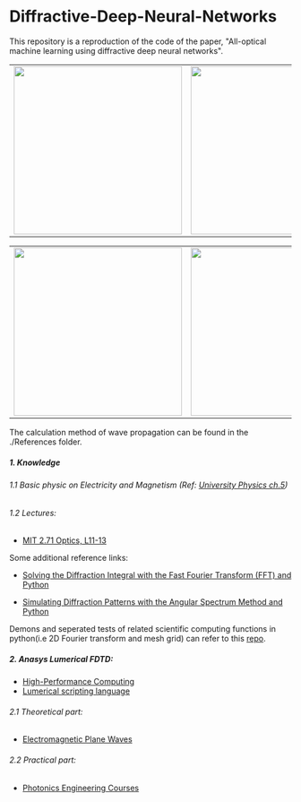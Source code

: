 # Diffractive-Deep-Neural-Networks
This repository is a reproduction of the code of the paper, "All-optical machine learning using diffractive deep neural networks".

<table>
<td><img src="https://user-images.githubusercontent.com/51925070/198825113-f7f282d4-2809-4b7c-b425-ab846d9f297a.png" width="300" /></td>
<td><img src="https://user-images.githubusercontent.com/51925070/198825170-36041e69-e9b7-485b-93d4-6581e527c4a0.png" width="300" /></td>
</table>

<table>
<td><img src="https://user-images.githubusercontent.com/51925070/198825483-9610b64d-6966-4a06-9005-5d233021eebc.png" width="300" /></td>
<td><img src="https://user-images.githubusercontent.com/51925070/198825513-7582163b-c55c-4f4c-9355-c811ba5a9a98.png" width="300" /></td>
</table>

The calculation method of wave propagation can be found in the ./References folder.  
##### 1. Knowledge
###### 1.1 Basic physic on Electricity and Magnetism (Ref: [University Physics ch.5](https://openstax.org/books/university-physics-volume-2/pages/5-introduction))
 
###### 1.2 Lectures:
- [MIT 2.71 Optics, L11-13](https://ocw.mit.edu/courses/2-71-optics-spring-2009/video_galleries/video-lectures/)

Some additional reference links:
- [Solving the Diffraction Integral with the Fast Fourier Transform (FFT) and Python](https://rafael-fuente.github.io/solving-the-diffraction-integral-with-the-fast-fourier-transform-fft-and-python.html)

- [Simulating Diffraction Patterns with the Angular Spectrum Method and Python](https://rafael-fuente.github.io/simulating-diffraction-patterns-with-the-angular-spectrum-method-and-python.html)


Demons and seperated tests of related scientific computing functions in python(i.e 2D Fourier transform and mesh grid) can refer to this [repo](https://github.com/0ce38a2b/Scientific-Programming).


##### 2. Anasys Lumerical FDTD:
- [High-Performance Computing](https://optics.ansys.com/hc/en-us/categories/360002147933-High-Performance-Computing)
- [Lumerical scripting language](https://optics.ansys.com/hc/en-us/articles/360037228834-Lumerical-scripting-language-By-category)
###### 2.1 Theoretical part:
- [Electromagnetic Plane Waves](https://courses.ansys.com/index.php/courses/electromagnetic-plane-waves/)
###### 2.2 Practical part:
- [Photonics Engineering Courses](https://courses.ansys.com/index.php/photonics/)
